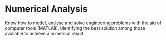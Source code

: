 # Numerical Analysis
Know how to model, analyse and solve engineering problems with the aid of computer tools (MATLAB), identifying the best solution among those available to achieve a numerical result
